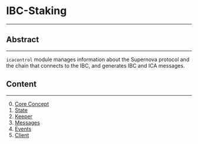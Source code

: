 # IBC-Staking

---

## Abstract

---

`icacontrol` module manages information about the Supernova protocol and the chain that connects to the IBC, 
and generates IBC and ICA messages.

## Content

---
0. [Core Concept](spec/en/00_core_concept.md)
1. [State](spec/en/01_state.md)
2. [Keeper](spec/en/02_keepers.md)
3. [Messages](spec/en/03_messages.md)
4. [Events](spec/en/04_events.md)
5. [Client](spec/en/05_client.md)